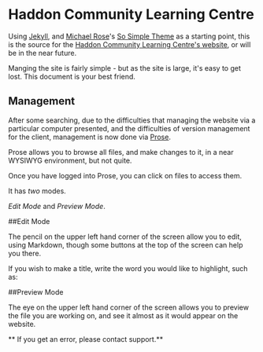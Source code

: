 # Haddon Community Learning Centre

Using [Jekyll](http://jekyllrb.com), and [Michael Rose](http://mademistakes.com/)'s [So Simple Theme](http://mmistakes.github.io/so-simple-theme/) as a starting point, this is the source for the [Haddon Community Learning Centre's website](http://www.haddonlearning.org.au/), or will be in the near future.

Manging the site is fairly simple - but as the site is large, it's easy to get lost. This document is your best friend.

## Management
After some searching, due to the difficulties that managing the website via a particular computer presented, and the difficulties of version management for the client, management is now done via [Prose](https://prose.io).

Prose allows you to browse all files, and make changes to it, in a near WYSIWYG environment, but not quite.

Once you have logged into Prose, you can click on files to access them.

It has *two* modes.

*Edit Mode* and *Preview Mode*.

##Edit Mode

The pencil on the upper left hand corner of the screen allow you to edit, using Markdown, though some buttons at the top of the screen can help you there.

If you wish to make a title, write the word you would like to highlight, such as:



##Preview Mode

The eye on the upper left hand corner of the screen allows you to preview the file you are working on, and see it almost as it would appear on the website.

** If you get an error, please contact support.**
